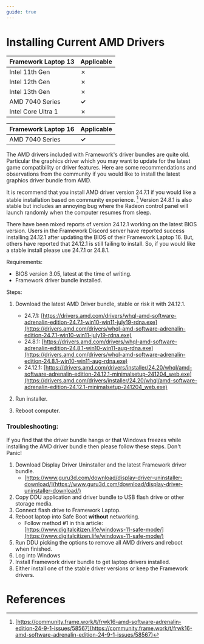 ```yaml
---
guide: true
---
```

# Installing Current AMD Drivers

| Framework Laptop 13 | Applicable |
|---------------------|------------|
| Intel 11th Gen      | ✗          |
| Intel 12th Gen      | ✗          |
| Intel 13th Gen      | ✗          |
| AMD 7040 Series     | **✓**          |
| Intel Core Ultra 1  | ✗          |

| Framework Laptop 16 | Applicable |
|---------------------|------------|
| AMD 7040 Series     | **✓**          |

The AMD drivers included with Framework's driver bundles are quite old. Particular the graphics driver which you may want to update for the latest game compatibility or driver features. Here are some recommendations and observations from the community if you would like to install the latest graphics driver bundle from AMD.

It is recommend that you install AMD driver version 24.7.1 if you would like a stable installation based on community experience. [^1] Version 24.8.1 is also stable but includes an annoying bug where the Radeon control panel will launch randomly when the computer resumes from sleep.

There have been mixed reports of version 24.12.1 working on the latest BIOS version. Users in the Framework Discord server have reported success installing 24.12.1 after updating the BIOS of their Framework Laptop 16. But, others have reported that 24.12.1 is still failing to install. So, if you would like a stable install please use 24.7.1 or 24.8.1.

Requirements:

- BIOS version 3.05, latest at the time of writing.
- Framework driver bundle installed.

Steps:

1. Download the latest AMD Driver bundle, stable or risk it with 24.12.1.
    - 24.7.1: [https://drivers.amd.com/drivers/whql-amd-software-adrenalin-edition-24.7.1-win10-win11-july19-rdna.exe](https://drivers.amd.com/drivers/whql-amd-software-adrenalin-edition-24.7.1-win10-win11-july19-rdna.exe)
    - 24.8.1: [https://drivers.amd.com/drivers/whql-amd-software-adrenalin-edition-24.8.1-win10-win11-aug-rdna.exe](https://drivers.amd.com/drivers/whql-amd-software-adrenalin-edition-24.8.1-win10-win11-aug-rdna.exe)
    - 24.12.1: [https://drivers.amd.com/drivers/installer/24.20/whql/amd-software-adrenalin-edition-24.12.1-minimalsetup-241204_web.exe](https://drivers.amd.com/drivers/installer/24.20/whql/amd-software-adrenalin-edition-24.12.1-minimalsetup-241204_web.exe)

2. Run installer.
3. Reboot computer.

### Troubleshooting:

If you find that the driver bundle hangs or that Windows freezes while installing the AMD driver bundle then please follow these steps. Don't Panic!

1. Download Display Driver Uninstaller and the latest Framework driver bundle.
    - [https://www.guru3d.com/download/display-driver-uninstaller-download/](https://www.guru3d.com/download/display-driver-uninstaller-download/)
2. Copy DDU application and driver bundle to USB flash drive or other storage media.
3. Connect flash drive to Framework Laptop.
4. Reboot laptop into Safe Boot **without** networking.
    - Follow method #1 in this article: [https://www.digitalcitizen.life/windows-11-safe-mode/](https://www.digitalcitizen.life/windows-11-safe-mode/)
5. Run DDU picking the options to remove all AMD drivers and reboot when finished.
6. Log into Windows
7. Install Framework driver bundle to get laptop drivers installed.
8. Either install one of the stable driver versions or keep the Framework drivers.

# References
[^1]: [https://community.frame.work/t/frwk16-amd-software-adrenalin-edition-24-9-1-issues/58567](https://community.frame.work/t/frwk16-amd-software-adrenalin-edition-24-9-1-issues/58567)
